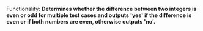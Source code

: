 Functionality: **Determines whether the difference between two integers is even or odd for multiple test cases and outputs 'yes' if the difference is even or if both numbers are even, otherwise outputs 'no'.**